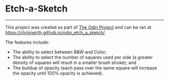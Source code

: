 # Etch-a-Sketch
<hr>



This project was created as part of [The Odin Project](https://www.theodinproject.com/) and can be ran at https://chrisjwirth.github.io/odin_etch_a_sketch/.

The features include:
- The ability to select between B&W and Color;
- The ability to select the number of squares used per side (a greater density of squares will result in a smaller brush stroke); and 
- The buildup of opacity (each pass over the same square will increase the opacity until 100% opacity is achieved). 

